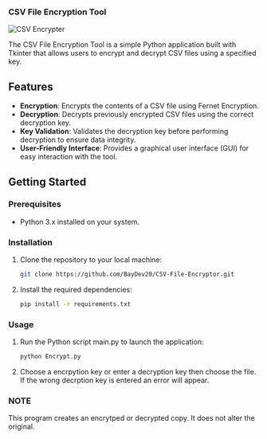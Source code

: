  ### CSV File Encryption Tool
![CSV Encrypter](https://github.com/BayDev20/CSV-File-Encryptor/assets/152105436/116cbfc1-ef48-4497-b615-461fd5985c93)


The CSV File Encryption Tool is a simple Python application built with Tkinter that allows users to encrypt and decrypt CSV files using a specified key.

## Features

- **Encryption**: Encrypts the contents of a CSV file using Fernet Encryption.
- **Decryption**: Decrypts previously encrypted CSV files using the correct decryption key.
- **Key Validation**: Validates the decryption key before performing decryption to ensure data integrity.
- **User-Friendly Interface**: Provides a graphical user interface (GUI) for easy interaction with the tool.

## Getting Started

### Prerequisites

- Python 3.x installed on your system.

### Installation

1. Clone the repository to your local machine:

   ```sh
   git clone https://github.com/BayDev20/CSV-File-Encryptor.git
   ```
2. Install the required dependencies:
   ```sh
   pip install -r requirements.txt
   ```
### Usage
1. Run the Python script main.py to launch the application:
   ```sh
   python Encrypt.py
   ```
2. Choose a encrpytion key or enter a decryption key then choose the file. If the wrong decrption key is entered an error will appear.

### NOTE
This program creates an encrytped or decrypted copy. It does not alter the original. 
